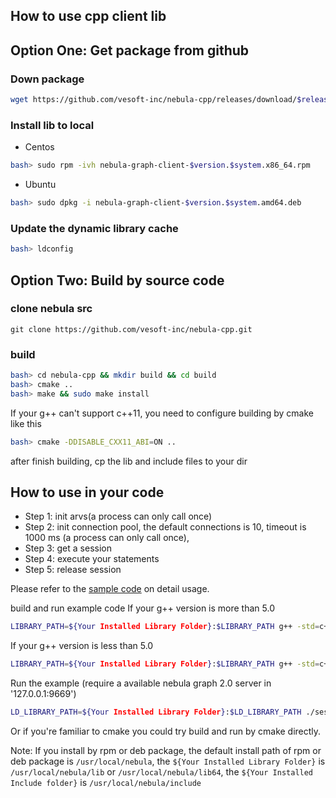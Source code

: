 How to use cpp client lib
--------------------------------------------

## Option One: Get package from github

### Down package

```bash
wget https://github.com/vesoft-inc/nebula-cpp/releases/download/$release-version/nebula-graph-client-$version.$system.x86_64.rpm
```

### Install lib to local

- Centos

```bash
bash> sudo rpm -ivh nebula-graph-client-$version.$system.x86_64.rpm
```

- Ubuntu

```bash
bash> sudo dpkg -i nebula-graph-client-$version.$system.amd64.deb
```

### Update the dynamic library cache

```bash
bash> ldconfig
```

## Option Two: Build by source code

### clone nebula src

```
git clone https://github.com/vesoft-inc/nebula-cpp.git
```

### build

```bash
bash> cd nebula-cpp && mkdir build && cd build
bash> cmake ..
bash> make && sudo make install
```

If your g++ can't support c++11, you need to configure building by cmake like this

```bash
bash> cmake -DDISABLE_CXX11_ABI=ON ..
```


after finish building, cp the lib and include files to your dir

## How to use in your code

- Step 1: init arvs(a process can only call once)
- Step 2: init connection pool, the default connections is 10, timeout is 1000 ms (a process can only call once),
- Step 3: get a session
- Step 4: execute your statements
- Step 5: release session

Please refer to the [sample code](examples/SessionExample.cpp) on detail usage.

build and run example code
If your g++ version is more than 5.0

```bash
LIBRARY_PATH=${Your Installed Library Folder}:$LIBRARY_PATH g++ -std=c++11 SessionExample.cpp -I${Your Installed Include folder} -lnebula_graph_client -o session_example
```

If your g++ version is less than 5.0

```bash
LIBRARY_PATH=${Your Installed Library Folder}:$LIBRARY_PATH g++ -std=c++11 SessionExample.cpp -I${Your Installed Include folder} -lnebula_graph_client -o session_example -D _GLIBCXX_USE_CXX11_ABI=0
```

Run the example (require a available nebula graph 2.0 server in '127.0.0.1:9669')

```bash
LD_LIBRARY_PATH=${Your Installed Library Folder}:$LD_LIBRARY_PATH ./session_example
```

Or if you're familiar to cmake you could try build and run by cmake directly.

Note: If you install by rpm or deb package, the default install path of rpm or deb package is `/usr/local/nebula`, the `${Your Installed Library Folder}` is `/usr/local/nebula/lib` or `/usr/local/nebula/lib64`, the `${Your Installed Include folder}` is `/usr/local/nebula/include`
